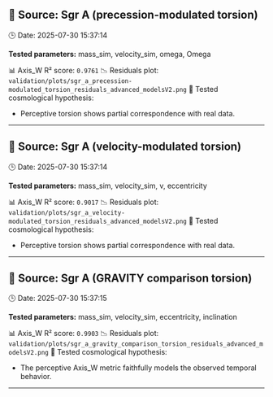## 🔭 Source: Sgr A (precession-modulated torsion)
🕒 Date: 2025-07-30 15:37:14

**Tested parameters:** mass_sim, velocity_sim, omega, Omega

📊 Axis_W R² score: `0.9761`
📉 Residuals plot: `validation/plots/sgr_a_precession-modulated_torsion_residuals_advanced_modelsV2.png`
🧠 Tested cosmological hypothesis:
- Perceptive torsion shows partial correspondence with real data.

---

## 🔭 Source: Sgr A (velocity-modulated torsion)
🕒 Date: 2025-07-30 15:37:14

**Tested parameters:** mass_sim, velocity_sim, v, eccentricity

📊 Axis_W R² score: `0.9017`
📉 Residuals plot: `validation/plots/sgr_a_velocity-modulated_torsion_residuals_advanced_modelsV2.png`
🧠 Tested cosmological hypothesis:
- Perceptive torsion shows partial correspondence with real data.

---

## 🔭 Source: Sgr A (GRAVITY comparison torsion)
🕒 Date: 2025-07-30 15:37:15

**Tested parameters:** mass_sim, velocity_sim, eccentricity, inclination

📊 Axis_W R² score: `0.9903`
📉 Residuals plot: `validation/plots/sgr_a_gravity_comparison_torsion_residuals_advanced_modelsV2.png`
🧠 Tested cosmological hypothesis:
- The perceptive Axis_W metric faithfully models the observed temporal behavior.

---

